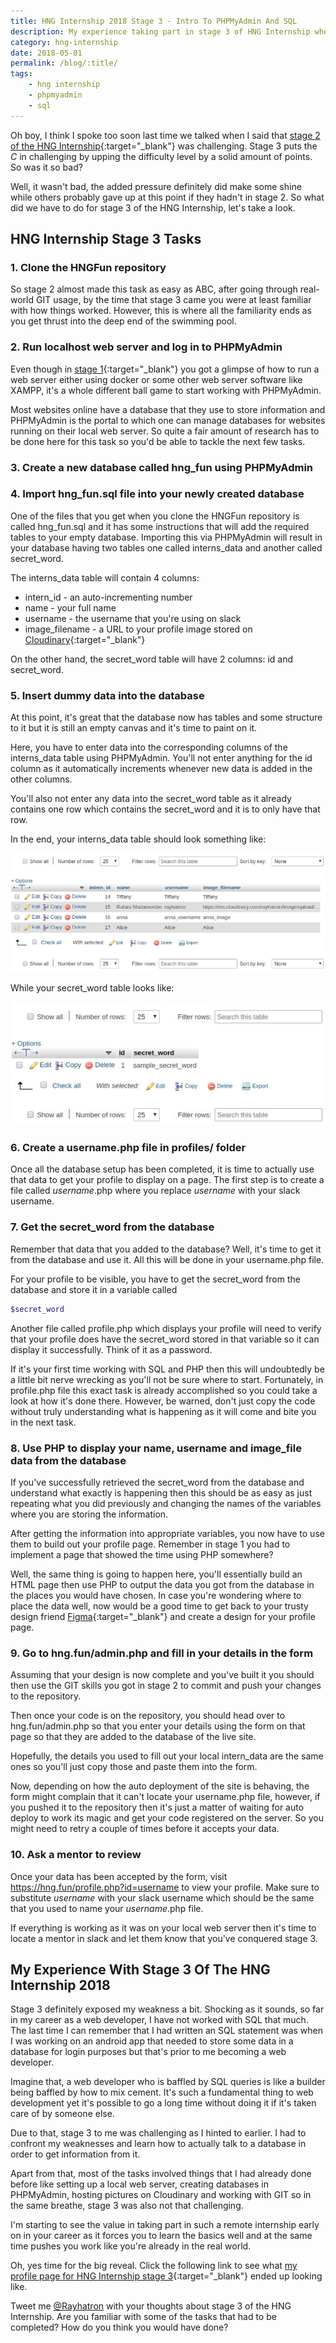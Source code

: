 ```yaml
--- 
title: HNG Internship 2018 Stage 3 - Intro To PHPMyAdmin And SQL
description: My experience taking part in stage 3 of HNG Internship where we got an introduction to PHP, PHPMyAdmin and SQL.
category: hng-internship
date: 2018-05-01
permalink: /blog/:title/
tags: 
    - hng internship
    - phpmyadmin
    - sql
---
```


Oh boy, I think I spoke too soon last time we talked when I said that [stage 2 of the HNG Internship](/blog/hng-internship-2018-stage-2-git-and-github-for-code-collaboration/){:target="_blank"} was challenging. Stage 3 puts the *C* in challenging by upping the difficulty level by a solid amount of points. So was it so bad?
<!--more-->

Well, it wasn't bad, the added pressure definitely did make some shine while others probably gave up at this point if they hadn't in stage 2. So what did we have to do for stage 3 of the HNG Internship, let's take a look.

## HNG Internship Stage 3 Tasks 

### 1. Clone the HNGFun repository

So stage 2 almost made this task as easy as ABC, after going through real-world GIT usage, by the time that stage 3 came you were at least familiar with how things worked. However, this is where all the familiarity ends as you get thrust into the deep end of the swimming pool.

### 2. Run localhost web server and log in to PHPMyAdmin

Even though in [stage 1](/blog/hng-internship-2018-stage-1-design-and-a-bit-of-code/){:target="_blank"} you got a glimpse of how to run a web server either using docker or some other web server software like XAMPP, it's a whole different ball game to start working with PHPMyAdmin. 

Most websites online have a database that they use to store information and PHPMyAdmin is the portal to which one can manage databases for websites running on their local web server. So quite a fair amount of research has to be done here for this task so you'd be able to tackle the next few tasks. 

### 3. Create a new database called hng_fun using PHPMyAdmin
### 4. Import hng_fun.sql file into your newly created database

One of the files that you get when you clone the HNGFun repository is called hng_fun.sql and it has some instructions that will add the required tables to your empty database. Importing this via PHPMyAdmin will result in your database having two tables one called interns_data and another called secret_word. 

The interns_data table will contain 4 columns: 

- intern_id - an auto-incrementing number
- name - your full name
- username - the username that you're using on slack
- image_filename - a URL to your profile image stored on [Cloudinary](https://cloudinary.com){:target="_blank"}

On the other hand, the secret_word table will have 2 columns: id and secret_word. 

### 5. Insert dummy data into the database 

At this point, it's great that the database now has tables and some structure to it but it is still an empty canvas and it's time to paint on it. 

Here, you have to enter data into the corresponding columns of the interns_data table using PHPMyAdmin. You'll not enter anything for the id column as it automatically increments whenever new data is added in the other columns. 

You'll also not enter any data into the secret_word table as it already contains one row which contains the secret_word and it is to only have that row.

In the end, your interns_data table should look something like: 

<div class="text-center"><img src="/images/blog/hng-internship/stage-3/interns_data.jpg" alt="HNG Internship 2018 Stage 3 interns_data table in database" title="HNG Internship 2018 Stage 3 interns_data table in database"/></div>

While your secret_word table looks like:

<div class="text-center"><img src="/images/blog/hng-internship/stage-3/secret_word.jpg" alt="HNG Internship 2018 Stage 3 secret_word table in database" title="HNG Internship 2018 Stage 3 secret_word table in database"/></div>

### 6. Create a username.php file in profiles/ folder

Once all the database setup has been completed, it is time to actually use that data to get your profile to display on a page. The first step is to create a file called _username_.php where you replace _username_ with your slack username. 

### 7. Get the secret_word from the database

Remember that data that you added to the database? Well, it's time to get it from the database and use it. All this will be done in your username.php file. 

For your profile to be visible, you have to get the secret_word from the database and store it in a variable called 

```php
$secret_word 
```

Another file called profile.php which displays your profile will need to verify that your profile does have the secret_word stored in that variable so it can display it successfully. Think of it as a password. 

If it's your first time working with SQL and PHP then this will undoubtedly be a little bit nerve wrecking as you'll not be sure where to start. Fortunately, in profile.php file this exact task is already accomplished so you could take a look at how it's done there. However, be warned, don't just copy the code without truly understanding what is happening as it will come and bite you in the next task. 

### 8. Use PHP to display your name, username and image_file data from the database

If you've successfully retrieved the secret_word from the database and understand what exactly is happening then this should be as easy as just repeating what you did previously and changing the names of the variables where you are storing the information. 

After getting the information into appropriate variables, you now have to use them to build out your profile page. Remember in stage 1 you had to implement a page that showed the time using PHP somewhere? 

Well, the same thing is going to happen here, you'll essentially build an HTML page then use PHP to output the data you got from the database in the places you would have chosen. In case you're wondering where to place the data well, now would be a good time to get back to your trusty design friend [Figma](https://www.figma.com/){:target="_blank"} and create a design for your profile page. 

### 9. Go to hng.fun/admin.php and fill in your details in the form

Assuming that your design is now complete and you've built it you should then use the GIT skills you got in stage 2 to commit and push your changes to the repository. 

Then once your code is on the repository, you should head over to hng.fun/admin.php so that you enter your details using the form on that page so that they are added to the database of the live site. 

Hopefully, the details you used to fill out your local intern_data are the same ones so you'll just copy those and paste them into the form. 

Now, depending on how the auto deployment of the site is behaving, the form might complain that it can't locate your username.php file, however, if you pushed it to the repository then it's just a matter of waiting for auto deploy to work its magic and get your code registered on the server. So you might need to retry a couple of times before it accepts your data.

### 10. Ask a mentor to review 

Once your data has been accepted by the form, visit https://hng.fun/profile.php?id=username to view your profile. Make sure to substitute _username_ with your slack username which should be the same that you used to name your _username_.php file. 

If everything is working as it was on your local web server then it's time to locate a mentor in slack and let them know that you've conquered stage 3. 

## My Experience With Stage 3 Of The HNG Internship 2018

Stage 3 definitely exposed my weakness a bit. Shocking as it sounds, so far in my career as a web developer, I have not worked with SQL that much. The last time I can remember that I had written an SQL statement was when I was working on an android app that needed to store some data in a database for login purposes but that's prior to me becoming a web developer. 

Imagine that, a web developer who is baffled by SQL queries is like a builder being baffled by how to mix cement. It's such a fundamental thing to web development yet it's possible to go a long time without doing it if it's taken care of by someone else. 

Due to that, stage 3 to me was challenging as I hinted to earlier. I had to confront my weaknesses and learn how to actually talk to a database in order to get information from it. 

Apart from that, most of the tasks involved things that I had already done before like setting up a local web server, creating databases in PHPMyAdmin, hosting pictures on Cloudinary and working with GIT so in the same breathe, stage 3 was also not that challenging. 

I'm starting to see the value in taking part in such a remote internship early on in your career as it forces you to learn the basics well and at the same time pushes you work like you're already in the real world.

Oh, yes time for the big reveal. Click the following link to see what [my profile page for HNG Internship stage 3](https://hng.fun/profile.php?id=rayhatron){:target="_blank"} ended up looking like. 


Tweet me <a href="https://twitter.com/{{site.twitter_username}}" target="_blank" title="Twitter">@Rayhatron</a> with your thoughts about stage 3 of the HNG Internship. Are you familiar with some of the tasks that had to be completed? How do you think you would have done?